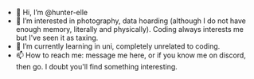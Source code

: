 - 👋 Hi, I’m @hunter-elle
- 👀 I’m interested in photography, data hoarding (although I do not have enough memory, literally and physically). Coding always interests me but I've seen it as taxing. 
- 🌱 I’m currently learning in uni, completely unrelated to coding. 
- 📫 How to reach me: message me here, or if you know me on discord, then go. I doubt you'll find something interesting. 

<!---
hunter-elle/hunter-elle is a ✨ special ✨ repository because its `ABOUTME.md` (this file) appears on your GitHub profile.
You can click the Preview link to take a look at your changes.
--->
